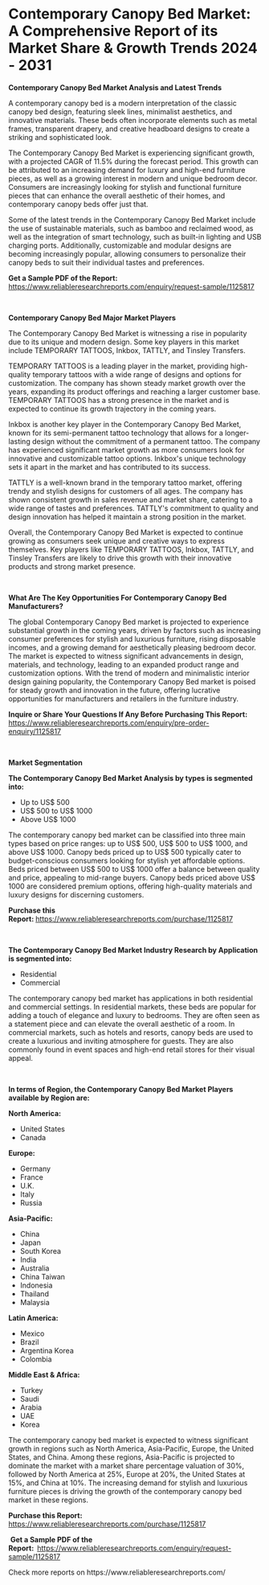 <p><h1>Contemporary Canopy Bed Market: A Comprehensive Report of its Market Share & Growth Trends 2024 - 2031</h1></p><p><strong>Contemporary Canopy Bed Market Analysis and Latest Trends</strong></p>
<p><p>A contemporary canopy bed is a modern interpretation of the classic canopy bed design, featuring sleek lines, minimalist aesthetics, and innovative materials. These beds often incorporate elements such as metal frames, transparent drapery, and creative headboard designs to create a striking and sophisticated look.</p><p>The Contemporary Canopy Bed Market is experiencing significant growth, with a projected CAGR of 11.5% during the forecast period. This growth can be attributed to an increasing demand for luxury and high-end furniture pieces, as well as a growing interest in modern and unique bedroom decor. Consumers are increasingly looking for stylish and functional furniture pieces that can enhance the overall aesthetic of their homes, and contemporary canopy beds offer just that.</p><p>Some of the latest trends in the Contemporary Canopy Bed Market include the use of sustainable materials, such as bamboo and reclaimed wood, as well as the integration of smart technology, such as built-in lighting and USB charging ports. Additionally, customizable and modular designs are becoming increasingly popular, allowing consumers to personalize their canopy beds to suit their individual tastes and preferences.</p></p>
<p><strong>Get a Sample PDF of the Report:&nbsp;</strong> <a href="https://www.reliableresearchreports.com/enquiry/request-sample/1125817">https://www.reliableresearchreports.com/enquiry/request-sample/1125817</a></p>
<p>&nbsp;</p>
<p><strong>Contemporary Canopy Bed Major Market Players</strong></p>
<p><p>The Contemporary Canopy Bed Market is witnessing a rise in popularity due to its unique and modern design. Some key players in this market include TEMPORARY TATTOOS, Inkbox, TATTLY, and Tinsley Transfers.</p><p>TEMPORARY TATTOOS is a leading player in the market, providing high-quality temporary tattoos with a wide range of designs and options for customization. The company has shown steady market growth over the years, expanding its product offerings and reaching a larger customer base. TEMPORARY TATTOOS has a strong presence in the market and is expected to continue its growth trajectory in the coming years.</p><p>Inkbox is another key player in the Contemporary Canopy Bed Market, known for its semi-permanent tattoo technology that allows for a longer-lasting design without the commitment of a permanent tattoo. The company has experienced significant market growth as more consumers look for innovative and customizable tattoo options. Inkbox's unique technology sets it apart in the market and has contributed to its success.</p><p>TATTLY is a well-known brand in the temporary tattoo market, offering trendy and stylish designs for customers of all ages. The company has shown consistent growth in sales revenue and market share, catering to a wide range of tastes and preferences. TATTLY's commitment to quality and design innovation has helped it maintain a strong position in the market.</p><p>Overall, the Contemporary Canopy Bed Market is expected to continue growing as consumers seek unique and creative ways to express themselves. Key players like TEMPORARY TATTOOS, Inkbox, TATTLY, and Tinsley Transfers are likely to drive this growth with their innovative products and strong market presence.</p></p>
<p>&nbsp;</p>
<p><strong>What Are The Key Opportunities For Contemporary Canopy Bed Manufacturers?</strong></p>
<p><p>The global Contemporary Canopy Bed market is projected to experience substantial growth in the coming years, driven by factors such as increasing consumer preferences for stylish and luxurious furniture, rising disposable incomes, and a growing demand for aesthetically pleasing bedroom decor. The market is expected to witness significant advancements in design, materials, and technology, leading to an expanded product range and customization options. With the trend of modern and minimalistic interior design gaining popularity, the Contemporary Canopy Bed market is poised for steady growth and innovation in the future, offering lucrative opportunities for manufacturers and retailers in the furniture industry.</p></p>
<p><strong>Inquire or Share Your Questions If Any Before Purchasing This Report:</strong> <a href="https://www.reliableresearchreports.com/enquiry/pre-order-enquiry/1125817">https://www.reliableresearchreports.com/enquiry/pre-order-enquiry/1125817</a></p>
<p>&nbsp;</p>
<p><strong>Market Segmentation</strong></p>
<p><strong>The Contemporary Canopy Bed Market Analysis by types is segmented into:</strong></p>
<p><ul><li>Up to US$ 500</li><li>US$ 500 to US$ 1000</li><li>Above US$ 1000</li></ul></p>
<p><p>The contemporary canopy bed market can be classified into three main types based on price ranges: up to US$ 500, US$ 500 to US$ 1000, and above US$ 1000. Canopy beds priced up to US$ 500 typically cater to budget-conscious consumers looking for stylish yet affordable options. Beds priced between US$ 500 to US$ 1000 offer a balance between quality and price, appealing to mid-range buyers. Canopy beds priced above US$ 1000 are considered premium options, offering high-quality materials and luxury designs for discerning customers.</p></p>
<p><strong>Purchase this Report:&nbsp;</strong><a href="https://www.reliableresearchreports.com/purchase/1125817">https://www.reliableresearchreports.com/purchase/1125817</a></p>
<p>&nbsp;</p>
<p><strong>The Contemporary Canopy Bed Market Industry Research by Application is segmented into:</strong></p>
<p><ul><li>Residential</li><li>Commercial</li></ul></p>
<p><p>The contemporary canopy bed market has applications in both residential and commercial settings. In residential markets, these beds are popular for adding a touch of elegance and luxury to bedrooms. They are often seen as a statement piece and can elevate the overall aesthetic of a room. In commercial markets, such as hotels and resorts, canopy beds are used to create a luxurious and inviting atmosphere for guests. They are also commonly found in event spaces and high-end retail stores for their visual appeal.</p></p>
<p>&nbsp;</p>
<p><strong>In terms of Region, the Contemporary Canopy Bed Market Players available by Region are:</strong></p>
<p>
    <p> <strong> North America: </strong>
        <ul>
            <li>United States</li>
            <li>Canada</li>
        </ul>
        </p> 
    <p> <strong> Europe: </strong>
        <ul>
            <li>Germany</li>
            <li>France</li>
            <li>U.K.</li>
            <li>Italy</li>
            <li>Russia</li>
        </ul>
        </p> 
    <p> <strong> Asia-Pacific: </strong>
        <ul>
            <li>China</li>
            <li>Japan</li>
            <li>South Korea</li>
            <li>India</li>
            <li>Australia</li>
            <li>China Taiwan</li>
            <li>Indonesia</li>
            <li>Thailand</li>
            <li>Malaysia</li>
        </ul>
        </p> 
    <p> <strong> Latin America: </strong>
        <ul>
            <li>Mexico</li>
            <li>Brazil</li>
            <li>Argentina Korea</li>
            <li>Colombia</li>
        </ul>
        </p> 
    <p> <strong> Middle East & Africa: </strong>
        <ul>
            <li>Turkey</li>
            <li>Saudi</li>
            <li>Arabia</li>
            <li>UAE</li>
            <li>Korea</li>
        </ul>
    </p>
    </p>
<p><p>The contemporary canopy bed market is expected to witness significant growth in regions such as North America, Asia-Pacific, Europe, the United States, and China. Among these regions, Asia-Pacific is projected to dominate the market with a market share percentage valuation of 30%, followed by North America at 25%, Europe at 20%, the United States at 15%, and China at 10%. The increasing demand for stylish and luxurious furniture pieces is driving the growth of the contemporary canopy bed market in these regions.</p></p>
<p><strong>Purchase this Report: </strong><a href="https://www.reliableresearchreports.com/purchase/1125817">https://www.reliableresearchreports.com/purchase/1125817</a></p>
<p>&nbsp;<strong>Get a Sample PDF of the Report:&nbsp;&nbsp;</strong><a href="https://www.reliableresearchreports.com/enquiry/request-sample/1125817">https://www.reliableresearchreports.com/enquiry/request-sample/1125817</a></p>
<p><strong></strong></p>
<p>Check more reports on https://www.reliableresearchreports.com/</p>